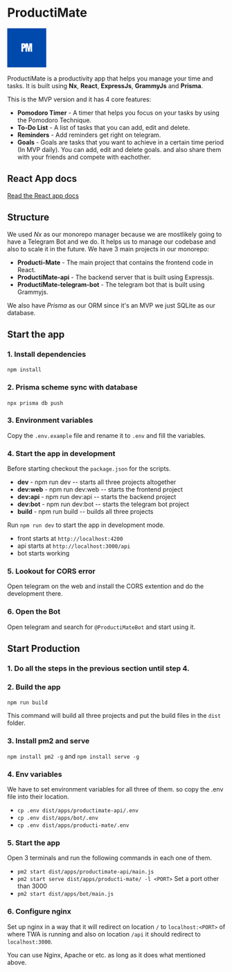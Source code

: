 # ProductiMate

<a alt="ProductiMate logo" href="https://producti-mate.mazooon.com" target="_blank" rel="noreferrer"><img src="./apps/producti-mate/public/1.png" width="90"></a>

ProductiMate is a productivity app that helps you manage your time and tasks. It is built using **Nx**, **React**,  **ExpressJs**, **GrammyJs** and **Prisma**.

This is the MVP version and it has 4 core features:

- **Pomodoro Timer** - A timer that helps you focus on your tasks by using the Pomodoro Technique.
- **To-Do List** - A list of tasks that you can add, edit and delete.
- **Reminders** - Add reminders get right on telegram.
- **Goals** - Goals are tasks that you want to achieve in a certain time period (In MVP daily). You can add, edit and delete goals. and also share them with your friends and compete with eachother.

## React App docs
[Read the React app docs](./apps/producti-mate/README.md)

## Structure
We used *Nx* as our monorepo manager because we are mostlikely going to have a Telegram Bot and we do. It helps us to manage our codebase and also to scale it in the future. We have 3 main projects in our monorepo:

- **Producti-Mate** - The main project that contains the frontend code in React.
- **ProductiMate-api** - The backend server that is built using Expressjs.
- **ProductiMate-telegram-bot** - The telegram bot that is built using Grammyjs.

We also have *Prisma* as our ORM since it's an MVP we just SQLite as our database.


## Start the app

### 1. Install dependencies
`npm install`

### 2. Prisma scheme sync with database
`npx prisma db push`

### 3. Environment variables
Copy the `.env.example` file and rename it to `.env` and fill the variables.

### 4. Start the app in development
Before starting checkout the `package.json` for the scripts.

- **dev** - npm run dev -- starts all three projects altogether
- **dev:web** - npm run dev:web -- starts the frontend project
- **dev:api** - npm run dev:api -- starts the backend project
- **dev:bot** - npm run dev:bot -- starts the telegram bot project
- **build** - npm run build -- builds all three projects

Run `npm run dev` to start the app in development mode. 
- front starts at `http://localhost:4200`
- api starts at `http://localhost:3000/api`
- bot starts working

### 5. Lookout for CORS error
Open telegram on the web and install the CORS extention and do the development there.

### 6. Open the Bot 
Open telegram and search for `@ProductiMateBot` and start using it.


## Start Production

### 1. Do all the steps in the previous section until step 4.

### 2. Build the app
`npm run build`

This command will build all three projects and put the build files in the `dist` folder.

### 3. Install pm2 and serve
`npm install pm2 -g` and `npm install serve -g`

### 4. Env variables
We have to set environment variables for all three of them. so copy the .env file into their location.

- `cp .env dist/apps/productimate-api/.env`
- `cp .env dist/apps/bot/.env`
- `cp .env dist/apps/producti-mate/.env`

### 5. Start the app
Open 3 terminals and run the following commands in each one of them.

- `pm2 start dist/apps/productimate-api/main.js`
- `pm2 start serve dist/apps/producti-mate/ -l <PORT>` Set a port other than 3000
- `pm2 start dist/apps/bot/main.js`

### 6. Configure nginx
Set up nginx in a way that it will redirect on location `/` to `localhost:<PORT>` of where TWA is running and also on location `/api` it should redirect to `localhost:3000`.

You can use Nginx, Apache or etc. as long as it does what mentioned above.
